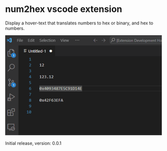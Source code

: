# num2hex vscode extension

Display a hover-text that translates numbers to hex or binary, and hex to numbers.

![Description of the GIF](./num2hex.gif)


Initial release, version: 0.0.1
